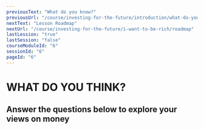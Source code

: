 ```yaml
---
previousText: "What do you know?"
previousUrl: "/course/investing-for-the-future/introduction/what-do-you-know"
nextText: "Lesson Roadmap"
nextUrl: "/course/investing-for-the-future/i-want-to-be-rich/roadmap"
lastLession: "true"
lastSession: "false"
courseModuleId: "6"
sessionId: "6"
pageId: "6"
---
```



# WHAT DO YOU THINK?

## Answer the questions below to explore your views on money